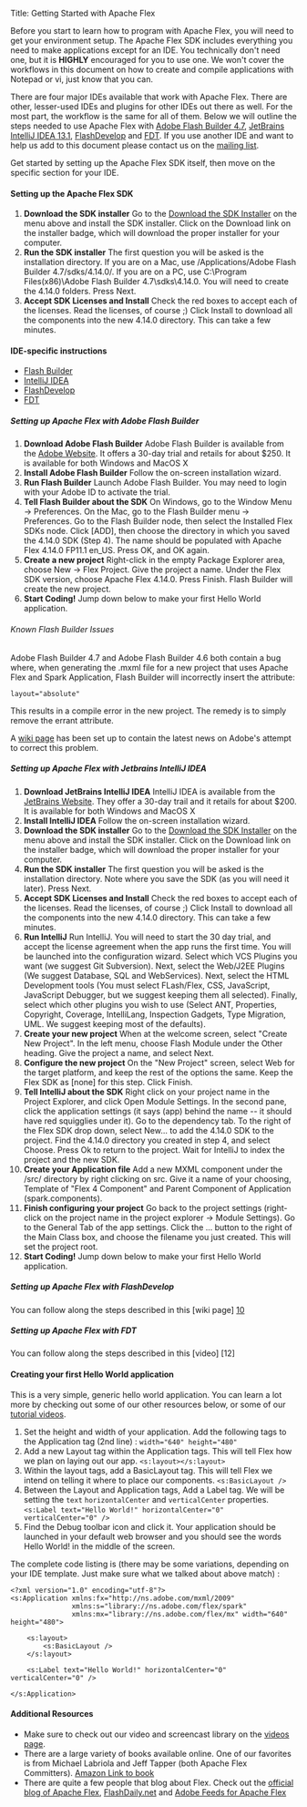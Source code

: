 Title:  Getting Started with Apache Flex

Before you start to learn how to program with Apache Flex, you will need to get your environment setup.  The Apache Flex SDK includes everything you need to make applications except for an IDE.
You technically don't need one, but it is **HIGHLY** encouraged for you to use one.  We won't cover the workflows in this document on how to create and compile applications with Notepad or vi,
just know that you can.

There are four major IDEs available that work with Apache Flex.  There are other, lesser-used IDEs and plugins for other IDEs out there as well.  For the most part, the workflow is the same for
all of them.  Below we will outline the steps needed to use Apache Flex with [Adobe Flash Builder 4.7][1], [JetBrains IntelliJ IDEA 13.1][2], [FlashDevelop][11] and 
[FDT][13].  If you use another IDE and want to help us add to this document please contact us on the [mailing list][3].

Get started by setting up the Apache Flex SDK itself, then move on the specific section for your IDE.

<div class="headline"><h4>Setting up the Apache Flex SDK</h4></div>

1. **Download the SDK installer** Go to the [Download the SDK Installer][4] on the menu above and install the SDK installer.  Click on the Download link on the installer badge, which will download the proper installer for your computer.
2. **Run the SDK installer**  The first question you will be asked is the installation directory.  If you are on a Mac, use /Applications/Adobe Flash Builder 4.7/sdks/4.14.0/.  If you are on a PC, use C:\Program Files(x86)\Adobe Flash Builder 4.7\sdks\4.14.0\.  You will need to create the 4.14.0 folders.  Press Next.
3. **Accept SDK Licenses and Install**  Check the red boxes to accept each of the licenses.  Read the licenses, of course ;)  Click Install to download all the components into the new 4.14.0 directory.  This can take a few minutes.

<div class="headline"><h4>IDE-specific instructions </h4></div>

* <a href="#setupFlashBuilder">Flash Builder</a>
* <a href="#setupIDEA">IntelliJ IDEA</a>
* <a href="#setupFD">FlashDevelop</a>
* <a href="#setupFDT">FDT</a>

<div class="headline"><h5 id="setupFlashBuilder" name="setupFlashBuilder">Setting up Apache Flex with Adobe Flash Builder</h4></div>

1. **Download Adobe Flash Builder**  Adobe Flash Builder is available from the [Adobe Website][1]. It offers a 30-day trial and retails for about $250.  It is available for both Windows and MacOS X
2. **Install Adobe Flash Builder**  Follow the on-screen installation wizard.
3. **Run Flash Builder** Launch Adobe Flash Builder.  You may need to login with your Adobe ID to activate the trial.
4. **Tell Flash Builder about the SDK** On Windows, go to the Window Menu -> Preferences.  On the Mac, go to the Flash Builder menu -> Preferences.  Go to the Flash Builder node, then select the Installed Flex SDKs node.  Click [ADD], then choose the directory in which you saved the 4.14.0 SDK (Step 4). The name should be populated with Apache Flex 4.14.0 FP11.1 en_US.  Press OK, and OK again.
5. **Create a new project**  Right-click in the empty Package Explorer area, choose New -> Flex Project.  Give the project a name.  Under the Flex SDK version, choose Apache Flex 4.14.0.  Press Finish.  Flash Builder will create the new project.
6. **Start Coding!**  Jump down below to make your first Hello World application.

<div class="headline"><h6>Known Flash Builder Issues</h6></div>

Adobe Flash Builder 4.7 and Adobe Flash Builder 4.6 both contain a bug where, 
when generating the .mxml file for a new project that uses Apache Flex
and Spark Application, Flash Builder will incorrectly insert the attribute:

	layout="absolute"

This results in a compile error in the new project. The remedy is to simply
remove the errant attribute.

A [wiki page][8] has been set up to contain the latest news on Adobe's
attempt to correct this problem.

<div class="headline"><h5 id="setupIDEA" name="setupIDEA">Setting up Apache Flex with Jetbrains IntelliJ IDEA</h4></div>

1. **Download JetBrains IntelliJ IDEA**  IntelliJ IDEA is available from the [JetBrains Website][2]. They offer a 30-day trail and it retails for about $200.  It is available for both Windows and MacOS X
2. **Install IntelliJ IDEA**  Follow the on-screen installation wizard.
3. **Download the SDK installer** Go to the [Download the SDK Installer][4] on the menu above and install the SDK installer.  Click on the Download link on the installer badge, which will download the proper installer for your computer.
4. **Run the SDK installer**  The first question you will be asked is the installation directory.  Note where you save the SDK (as you will need it later).  Press Next.
5. **Accept SDK Licenses and Install**  Check the red boxes to accept each of the licenses.  Read the licenses, of course ;)  Click Install to download all the components into the new 4.14.0 directory.  This can take a few minutes.
6. **Run IntelliJ**  Run IntelliJ.  You will need to start the 30 day trial, and accept the license agreement when the app runs the first time.  You will be launched into the configuration wizard.  Select which VCS Plugins you want (we suggest Git Subversion).  Next, select the Web/J2EE Plugins (We suggest Database, SQL and WebServices).  Next, select the HTML Development tools (You must select FLash/Flex, CSS, JavaScript, JavaScript Debugger, but we suggest keeping them all selected).  Finally, select which other plugins you wish to use (Select ANT, Properties, Copyright, Coverage, IntelliLang, Inspection Gadgets, Type Migration, UML.  We suggest keeping most of the defaults).
7. **Create your new project** When at the welcome screen, select "Create New Project". In the left menu, choose Flash Module under the Other heading.  Give the project a name, and select Next.
8. **Configure the new project**  On the "New Project" screen, select Web for the target platform, and keep the rest of the options the same.  Keep the Flex SDK as [none] for this step. Click Finish.
9. **Tell IntelliJ about the SDK** Right click on your project name in the Project Explorer, and click Open Module Settings. In the second pane, click the application settings (it says (app) behind the name -- it should have red squigglies under it).   Go to the dependency tab.  To the right of the Flex SDK drop down, select New... to add the 4.14.0 SDK to the project.  Find the 4.14.0 directory you created in step 4, and select Choose. Press Ok to return to the project.  Wait for IntelliJ to index the project and the new SDK.
10. **Create your Application file** Add a new MXML component under the /src/ directory by right clicking on src.  Give it a name of your choosing, Template of "Flex 4 Component" and Parent Component of Application (spark.components).
11. **Finish configuring your project** Go back to the project settings (right-click on the project name in the project explorer -> Module Settings).  Go to the General Tab of the app settings.  Click the ... button to the right of the Main Class box, and choose the filename you just created.  This will set the project root.
11. **Start Coding!**  Jump down below to make your first Hello World application.

<div class="headline"><h5 id="setupFD" name="setupFD">Setting up Apache Flex with FlashDevelop</h4></div>

You can follow along the steps described in this [wiki page] [10]

<div class="headline"><h5 id="setupFDT" name="setupFDT">Setting up Apache Flex with FDT</h4></div>
You can follow along the steps described in this [video] [12]

<div class="headline"><h4>Creating your first Hello World application</h4></div>

This is a very simple, generic hello world application.  You can learn a lot more by checking out some of our other resources below, or some of our [tutorial videos][5].

1.  Set the height and width of your application.  Add the following tags to the Application tag (2nd line) :  `width="640" height="480"`
2.  Add a new Layout tag within the Application tags.  This will tell Flex how we plan on laying out our app.  `<s:layout></s:layout>`
3.  Within the layout tags, add a BasicLayout tag.  This will tell Flex we intend on telling it where to place our components.  `<s:BasicLayout />`
4.  Between the Layout and Application tags, Add a Label tag.  We will be setting the `text` `horizontalCenter` and `verticalCenter` properties.  `<s:Label text="Hello World!" horizontalCenter="0" verticalCenter="0" />`
5.  Find the Debug toolbar icon and click it.  Your application should be launched in your default web browser and you should see the words Hello World! in the middle of the screen.


The complete code listing is (there may be some variations, depending on your IDE template. Just make sure what we talked about above match) :

    <?xml version="1.0" encoding="utf-8"?>
    <s:Application xmlns:fx="http://ns.adobe.com/mxml/2009"
                   xmlns:s="library://ns.adobe.com/flex/spark"
                   xmlns:mx="library://ns.adobe.com/flex/mx" width="640" height="480">

        <s:layout>
            <s:BasicLayout />
        </s:layout>

        <s:Label text="Hello World!" horizontalCenter="0" verticalCenter="0" />

    </s:Application>


<div class="headline"><h4>Additional Resources</h4></div>

*  Make sure to check out our video and screencast library on the [videos page][5].
*  There are a large variety of books available online.  One of our favorites is from Michael Labriola and Jeff Tapper (both Apache Flex Committers).  [Amazon Link to book][6]
*  There are quite a few people that blog about Flex.  Check out the [official blog of Apache Flex][14], [FlashDaily.net][7] and [Adobe Feeds for Apache Flex][9]

 [1]:  http://www.adobe.com/products/flash-builder-family.html
 [2]:  http://www.jetbrains.com/idea/
 [3]:  community-mailinglists.html
 [4]:  installer.html
 [5]:  doc-videos.html
 [6]:  http://www.amazon.com/Adobe-Flex-4-5-Fundamentals-ebook/dp/B005EFKGCS/
 [7]:  http://flashdaily.net/tagged/apacheflex
 [8]:  https://cwiki.apache.org/confluence/display/FLEX/Adobe+Flash+Builder+'New+Project'+Bug
 [9]:  http://feeds.adobe.com/index.cfm?query=bySmartCategory&smartCategoryId=5
 [10]: https://cwiki.apache.org/confluence/display/FLEX/2.3+FlashDevelop
 [11]: http://www.flashdevelop.org/
 [12]: http://vimeo.com/46898669
 [13]: http://fdt.powerflasher.com/
 [14]: https://blogs.apache.org/flex/